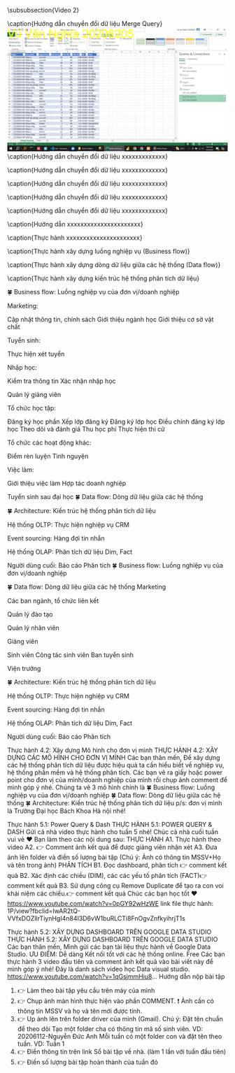 \subsubsection{Video 2}

\caption{Hướng dẫn chuyển đổi dữ liệu Merge Query}
![alt text](image.png)
\caption{Hướng dẫn chuyển đổi dữ liệu xxxxxxxxxxxxx}

<!-- 9p17 -->

\caption{Hướng dẫn chuyển đổi dữ liệu xxxxxxxxxxxxx}

\caption{Hướng dẫn chuyển đổi dữ liệu xxxxxxxxxxxxx}

\caption{Hướng dẫn chuyển đổi dữ liệu xxxxxxxxxxxxx}

\caption{Hướng dẫn chuyển đổi dữ liệu xxxxxxxxxxxxx}

<!--  -->

\caption{Hướng dẫn xxxxxxxxxxxxxxxxxxxxxx}

\caption{Thực hành xxxxxxxxxxxxxxxxxxxxxx}

<!--  -->

\caption{Thực hành xây dựng luồng nghiệp vụ (Business flow)}

<!-- Business-flow.png -->

\caption{Thực hành xây dựng dòng dữ liệu giữa các hệ thống (Data flow)}

<!-- Data-flow.png -->

\caption{Thực hành xây dựng kiến trúc hệ thống phân tích dữ liệu}

<!-- Architecture.png -->

🍀 Business flow: Luồng nghiệp vụ của đơn vị/doanh nghiệp

Marketing:

Cập nhật thông tin, chính sách
Giới thiệu ngành học
Giới thiệu cơ sở vật chất

Tuyển sinh:

Thực hiện xét tuyển

Nhập học:

Kiểm tra thông tin
Xác nhận nhập học

Quản lý giảng viên

Tổ chức học tập:

Đăng ký học phần
Xếp lớp đăng ký
Đăng ký lớp học
Điều chỉnh đăng ký lớp học
Theo dõi và đánh giá
Thu học phí
Thực hiện thi cử

Tổ chức các hoạt động khác:

Điểm rèn luyện
Tình nguyện

Việc làm:

Giới thiệu việc làm
Hợp tác doanh nghiệp

Tuyển sinh sau đại học
🍀 Data flow: Dòng dữ liệu giữa các hệ thống

🍀 Architecture: Kiến trúc hệ thống phân tích dữ liệu

Hệ thống OLTP:
Thực hiện nghiệp vụ
CRM

Event sourcing:
Hàng đợi tin nhắn

Hệ thống OLAP:
Phân tích dữ liệu
Dim, Fact

Người dùng cuối:
Báo cáo
Phân tích
🍀 Business flow: Luồng nghiệp vụ của đơn vị/doanh nghiệp

🍀 Data flow: Dòng dữ liệu giữa các hệ thống
Marketing

Các ban ngành, tổ chức liên kết

Quản lý đào tạo

Quản lý nhân viên

Giảng viên

Sinh viên
Công tác sinh viên
Ban tuyển sinh

Viện trưởng

🍀 Architecture: Kiến trúc hệ thống phân tích dữ liệu

Hệ thống OLTP:
Thực hiện nghiệp vụ
CRM

Event sourcing:
Hàng đợi tin nhắn

Hệ thống OLAP:
Phân tích dữ liệu
Dim, Fact

Người dùng cuối:
Báo cáo
Phân tích

<!-- 4.2  -->

Thực hành 4.2: Xây dựng Mô hình cho đơn vị mình
THỰC HÀNH 4.2: XÂY DỰNG CÁC MÔ HÌNH CHO ĐƠN VỊ MÌNH
Các bạn thân mến,
Để xây dựng các hệ thống phân tích dữ liệu được hiệu quả ta cần hiểu biết về nghiệp vụ, hệ thống phần mềm và hệ thống phân tích.
Các bạn vẽ ra giấy hoặc power point cho đơn vị của mình/doanh nghiệp của mình rồi chụp ảnh comment để mình góp ý nhé.
Chúng ta vẽ 3 mô hình chính là
🍀 Business flow: Luồng nghiệp vụ của đơn vị/doanh nghiệp
🍀 Data flow: Dòng dữ liệu giữa các hệ thống
🍀 Architecture: Kiến trúc hệ thống phân tích dữ liệu
p/s: đơn vị mình là Trường Đại học Bách Khoa Hà nội nhé!

<!--  -->

Thực hành 5.1: Power Query & Dash
THỰC HÀNH 5.1: POWER QUERY & DASH
Gửi cả nhà video thực hành cho tuần 5 nhé!
Chúc cả nhà cuối tuần vui vẻ ❤
Bạn làm theo các nội dung sau:
THỰC HÀNH
A1. Thực hành theo video
A2. 👉 Comment ảnh kết quả để được giảng viên nhận xét
A3. Đưa ảnh lên folder và điền số lượng bài tập (Chú ý: Ảnh có thông tin MSSV+Họ và tên trong ảnh)
PHÂN TÍCH
B1. Đọc dashboard, phân tích 👉 comment kết quả
B2. Xác định các chiều (DIM), các các yếu tố phân tích (FACT)👉 comment kết quả
B3. Sử dụng công cụ Remove Duplicate để tạo ra con voi khái niệm các chiều.👉 comment kết quả
Chúc các bạn học tốt ❤
https://www.youtube.com/watch?v=0pGY92wHzWE
link file thực hành:
1P/view?fbclid=IwAR2tQ-VVfxDOZlIrTiynHgI4n84I3D6vW1buRLCTi8FnOgvZnfkyihrjT1s

<!--  -->

Thực hành 5.2: XÂY DỰNG DASHBOARD TRÊN GOOGLE DATA STUDIO
THỰC HÀNH 5.2: XÂY DỰNG DASHBOARD TRÊN GOOGLE DATA STUDIO
Các bạn thân mến,
Mình gửi các bạn tài liệu thực hành về Google Data Studio.
ƯU ĐIỂM:
Dễ dàng
Kết nối tốt với các hệ thống online.
Free
Các bạn thực hành 3 video đầu tiên và comment ảnh kết quả vào bài viết này để mình góp ý nhé!
Đây là danh sách video học Data visual studio.
https://www.youtube.com/watch?v=1qGsjmmHiu8...
Hướng dẫn nộp bài tập

1. 👉 Làm theo bài tập yêu cầu trên máy của mình
2. 👉 Chụp ảnh màn hình thực hiện vào phần COMMENT.
   ❗ Ảnh cần có thông tin MSSV và họ và tên mới được tính.
3. 👉 Up ảnh lên trên folder driver của mình (Gmail). Chú ý: Đặt tên chuẩn để theo dõi
   Tạo một folder cha có thông tin mã số sinh viên. VD: 20206112-Nguyễn Đức Anh
   Mỗi tuần có một folder con và đặt tên theo tuần. VD: Tuần 1
4. 👉 Điền thông tin trên link Sổ bài tập về nhà. (làm 1 lần với tuần đầu tiên)
5. 👉 Điền số lượng bài tập hoàn thành của tuần đó

<!--  -->
